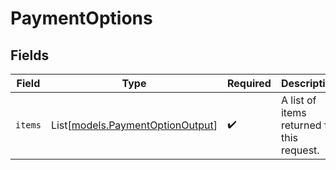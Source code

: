 # PaymentOptions


## Fields

| Field                                                                | Type                                                                 | Required                                                             | Description                                                          |
| -------------------------------------------------------------------- | -------------------------------------------------------------------- | -------------------------------------------------------------------- | -------------------------------------------------------------------- |
| `items`                                                              | List[[models.PaymentOptionOutput](../models/paymentoptionoutput.md)] | :heavy_check_mark:                                                   | A list of items returned for this request.                           |